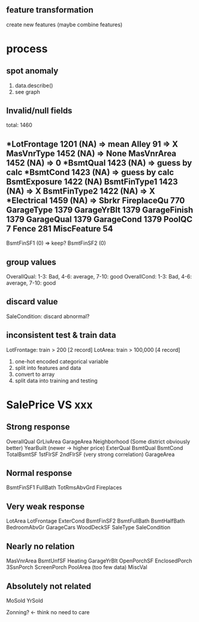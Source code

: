 # 
## feature transformation
create new features (maybe combine features)

# process
## spot anomaly
1. data.describe()
2. see graph

## Invalid/null fields
total: 1460

*LotFrontage      1201 (NA) => mean
Alley            91  => X
MasVnrType       1452 (NA) => None
MasVnrArea       1452 (NA) => 0
*BsmtQual         1423 (NA) => guess by calc
*BsmtCond         1423 (NA) => guess by calc
BsmtExposure     1422 (NA)
BsmtFinType1     1423 (NA) => X
BsmtFinType2     1422 (NA) => X
*Electrical       1459 (NA) => Sbrkr
FireplaceQu      770
GarageType       1379
GarageYrBlt      1379
GarageFinish     1379
GarageQual       1379
GarageCond       1379
PoolQC           7 
Fence            281 
MiscFeature      54 
------------
BsmtFinSF1    (0) => keep?
BsmtFinSF2    (0)

## group values
OverallQual: 1-3: Bad, 4-6: average, 7-10: good
OverallCond: 1-3: Bad, 4-6: average, 7-10: good

## discard value
SaleCondition: discard abnormal?

## inconsistent test & train data
LotFrontage: train > 200 [2 record]
LotArea: train > 100,000 [4 record]




1. one-hot encoded categorical variable
2. split into features and data
3. convert to array
4. split data into training and testing

# SalePrice VS xxx
## Strong response
OverallQual
GrLivArea
GarageArea
Neighborhood (Some district obviously better)
YearBuilt (newer -> higher price)
ExterQual
BsmtQual
BsmtCond
TotalBsmtSF
1stFlrSF
2ndFlrSF (very strong correlation)
GarageArea

## Normal response
BsmtFinSF1
FullBath
TotRmsAbvGrd
Fireplaces


## Very weak response
LotArea
LotFrontage
ExterCond
BsmtFinSF2
BsmtFullBath
BsmtHalfBath
BedroomAbvGr
GarageCars
WoodDeckSF
SaleType
SaleCondition

## Nearly no relation
MasVnrArea
BsmtUnfSF
Heating
GarageYrBlt
OpenPorchSF
EnclosedPorch
3SsnPorch
ScreenPorch
PoolArea (too few data)
MiscVal

## Absolutely not related
MoSold
YrSold

Zonning? <- think no need to care

